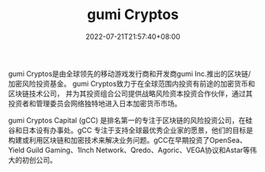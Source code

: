 ﻿---
weight: 
title: "gumi Cryptos"
description: "gumi Cryptos是由全球领先的移动游戏发行商和开发商gumi Inc.推出的区块链/加密风险投资基金"
date: 2022-07-21T21:57:40+08:00
lastmod: 2022-07-21T16:45:40+08:00
draft: false
authors: ["seven"]
featuredImage: "gumi-cryptos.jpg"
link: "https://www.gumi-cryptos.com/"
tags: ["投资机构","gumi Cryptos"]
categories: ["navigation"]
navigation: ["投资机构"]
lightgallery: true
toc: true
pinned: false
recommend: false
recommend1: false
---
gumi Cryptos是由全球领先的移动游戏发行商和开发商gumi Inc.推出的区块链/加密风险投资基金。 gumi Cryptos致力于在全球范围内投资有前途的加密货币和区块链技术公司， 并为其投资组合公司提供战略风险资本投资合作伙伴，通过其投资者和管理委员会网络独特地进入日本加密货币市场。

gumi Cryptos Capital (gCC) 是排名第一的专注于区块链的风险投资公司，在硅谷和日本设有办事处。gCC 专注于支持全球最优秀企业家的愿景，他们的目标是构建或利用区块链和加密技术来解决业务问题。gCC在早期投资了OpenSea、Yield Guild Gaming、1Inch Network、Qredo、Agoric、VEGA协议和Astar等伟大的初创公司。